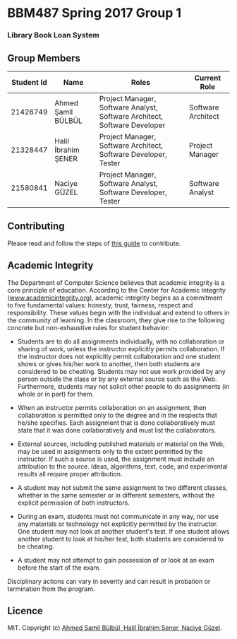 # BBM487 Spring 2017 Group 1

### Library Book Loan System

## Group Members

| Student Id | Name                | Roles                                                                    | Current Role     |
|------------|---------------------|--------------------------------------------------------------------------|------------------|
| 21426749   | Ahmed Şamil BÜLBÜL  |Project Manager, Software Analyst, Software Architect, Software Developer |Software Architect|
| 21328447   | Halil İbrahim ŞENER |Project Manager, Software Architect, Software Developer, Tester           |  Project Manager |
| 21580841   | Naciye GÜZEL        |Project Manager, Software Analyst, Software Developer, Tester             | Software Analyst |

## Contributing

Please read and follow the steps of [this guide](https://guides.github.com/activities/contributing-to-open-source/#contributing) to contribute.

## Academic Integrity

The Department of Computer Science believes that academic integrity is a core principle of education. According to the Center for Academic Integrity (www.academicintegrity.org), academic integrity begins as a commitment to five fundamental values: honesty, trust, fairness, respect and responsibility. These values begin with the individual and extend to others in the community of learning. In the classroom, they give rise to the following concrete but non-exhaustive rules for student behavior:

- Students are to do all assignments individually, with no collaboration or sharing of work, unless the instructor explicitly permits collaboration. If the instructor does not explicitly permit collaboration and one student shows or gives his/her work to another, then both students are considered to be cheating. Students may not use work provided by any person outside the class or by any external source such as the Web. Furthermore, students may not solicit other people to do assignments (in whole or in part) for them.

- When an instructor permits collaboration on an assignment, then collaboration is permitted only to the degree and in the respects that he/she specifies. Each assignment that is done collaboratively must state that it was done collaboratively and must list the collaborators.

- External sources, including published materials or material on the Web, may be used in assignments only to the extent permitted by the instructor. If such a source is used, the assignment must include an attribution to the source. Ideas, algorithms, text, code, and experimental results all require proper attribution.

- A student may not submit the same assignment to two different classes, whether in the same semester or in different semesters, without the explicit permission of both instructors.

- During an exam, students must not communicate in any way, nor use any materials or technology not explicitly permitted by the instructor. One student may not look at another student's test. If one student allows another student to look at his/her test, both students are considered to be cheating.

- A student may not attempt to gain possession of or look at an exam before the start of the exam.

Disciplinary actions can vary in severity and can result in probation or termination from the program.

## Licence

MIT. Copyright (c) [Ahmed Şamil Bülbül, Halil İbrahim Şener, Naciye Güzel](LICENCE).
